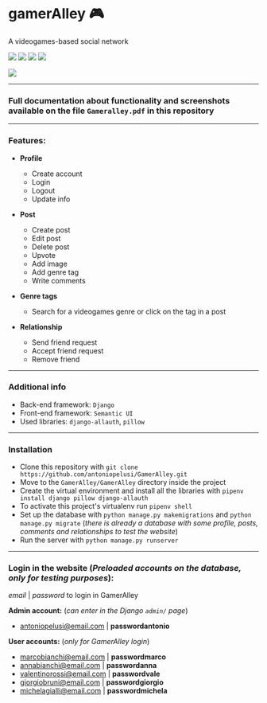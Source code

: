 # gamerAlley :video_game:
A videogames-based social network


![](https://img.shields.io/badge/HTML-red) ![](https://img.shields.io/badge/Python-blue) ![](https://img.shields.io/badge/Javascript-yellow) ![](https://img.shields.io/badge/CSS-purple)

![](https://img.shields.io/badge/Open_Source-GPL--3.0-darkgreen)

---
### Full documentation about functionality and screenshots available on the file `Gameralley.pdf` in this repository

---
### Features:
- **Profile**
    - Create account
    - Login
    - Logout
    - Update info
    

- **Post**
    - Create post
    - Edit post
    - Delete post
    - Upvote
    - Add image
    - Add genre tag
    - Write comments
    

- **Genre tags**
    - Search for a videogames genre or click on the tag in a post
    

- **Relationship**
    - Send friend request
    - Accept friend request
    - Remove friend

---
### Additional info
- Back-end framework: `Django`
- Front-end framework: `Semantic UI`
- Used libraries: `django-allauth`, `pillow`

---
### Installation
- Clone this repository with `git clone https://github.com/antoniopelusi/GamerAlley.git`
- Move to the `GamerAlley/GamerAlley` directory inside the project
- Create the virtual environment and install all the libraries with `pipenv install django pillow django-allauth`
- To activate this project's virtualenv run `pipenv shell`
- Set up the database with `python manage.py makemigrations` and `python manage.py migrate` (_there is already a database with some profile, posts, comments and relationships to test the website_)
- Run the server with `python manage.py runserver`

---
### Login in the website (_Preloaded accounts on the database, only for testing purposes_):
_email_ | _password_ to login in GamerAlley

**Admin account:** (_can enter in the Django `admin/` page_)
- antoniopelusi@email.com | **passwordantonio**


**User accounts:** (_only for GamerAlley login_)
- marcobianchi@email.com | **passwordmarco**
- annabianchi@email.com | **passwordanna**
- valentinorossi@email.com | **passwordvale**
- giorgiobruni@email.com | **passwordgiorgio**
- michelagialli@email.com | **passwordmichela**
